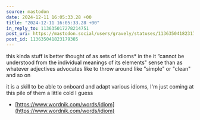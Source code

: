 ```yaml
---
source: mastodon
date: 2024-12-11 16:05:33.28 +00
title: "2024-12-11 16:05:33.28 +00"
in_reply_to: 113635017278214751
post_uri: https://mastodon.social/users/gravely/statuses/113635041823179385
post_id: 113635041823179385
---
```

this kinda stuff is better thought of as sets of idioms* in the it “cannot be understood from the individual meanings of its elements" sense than as whatever adjectives advocates like to throw around like "simple" or "clean" and so on

it is a skill to be able to onboard and adapt various idioms, I'm just coming at this pile of them a little cold I guess

* [https://www.wordnik.com/words/idiom](https://www.wordnik.com/words/idiom)


